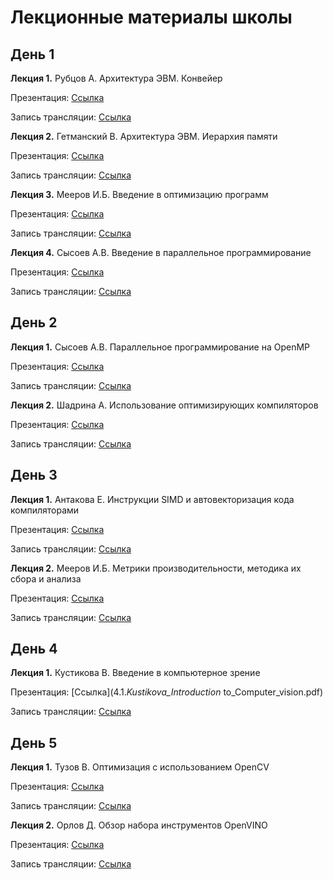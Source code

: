 # Лекционные материалы школы

## День 1

__Лекция 1.__ Рубцов А. Архитектура ЭВМ. Конвейер

  Презентация: [Cсылка](1.1_Rubtsov_Architecture_pipeline.pdf) 

  Запись трансляции: [Cсылка](https://www.youtube.com/watch?v=eZO4yVNUs_g&t=1590s)

__Лекция 2.__ Гетманский В. Архитектура ЭВМ. Иерархия памяти

  Презентация: [Cсылка](1.2._Getmansky_Architecture_memory.pdf) 

  Запись трансляции: [Cсылка](https://www.youtube.com/watch?v=eZO4yVNUs_g&t=7320s)
  
  
__Лекция 3.__ Мееров И.Б. Введение в оптимизацию программ

  Презентация: [Cсылка](1.3._Meyerov_-_Intro_to_optimization.pdf)

  Запись трансляции: [Cсылка](https://www.youtube.com/watch?v=eZO4yVNUs_g&t=12797s)

__Лекция 4.__ Сысоев А.В. Введение в параллельное программирование

  Презентация: [Cсылка](1.4._Sysoev_OpenMP.pdf)

  Запись трансляции: [Cсылка](https://www.youtube.com/watch?v=eZO4yVNUs_g&t=18720s)

## День 2

__Лекция 1.__ Сысоев А.В. Параллельное программирование на OpenMP

  Презентация: [Cсылка](1.4._Sysoev_OpenMP.pdf)

  Запись трансляции: [Cсылка](https://www.youtube.com/watch?v=vHX98dKVGjs&t=0s)
  

__Лекция 2.__ Шадрина А. Использование оптимизирующих компиляторов

  Презентация: [Cсылка](2.2_Shadrina_Compiler_Overview_and_Optimization.pdf)

  Запись трансляции: [Cсылка](https://www.youtube.com/watch?v=vHX98dKVGjs&t=6738s)

## День 3

__Лекция 1.__ Антакова Е. Инструкции SIMD и автовекторизация кода компиляторами

  Презентация: [Cсылка](3.1._Antakova_simd_and_autovectorization.pdf)  
  
  Запись трансляции: [Cсылка](https://www.youtube.com/watch?v=Z4HsGeg0tDU&t=0s)
  
__Лекция 2.__ Мееров И.Б. Метрики производительности, методика их сбора и анализа

  Презентация: [Cсылка](3.2._Meyerov_Performance_metrics.pdf)  
  
  Запись трансляции: [Cсылка](https://www.youtube.com/watch?v=Z4HsGeg0tDU&t=4920s)

## День 4

__Лекция 1.__ Кустикова В. Введение в компьютерное зрение

  Презентация: [Cсылка](4.1._Kustikova_Introduction_ to_Computer_vision.pdf)  
  
  Запись трансляции: [Cсылка](https://www.youtube.com/watch?v=MdWi_yyql5Q)


## День 5

__Лекция 1.__ Тузов В. Оптимизация с использованием OpenCV

  Презентация: [Cсылка](5.1._Tuzov_Optimization_with_OpenCV.pdf)
  
  Запись трансляции: [Cсылка]()

__Лекция 2.__ Орлов Д. Обзор набора инструментов OpenVINO

  Презентация: [Cсылка](5.2._Orlov_OpenVINO_overview.pdf)
  
  Запись трансляции: [Cсылка]()